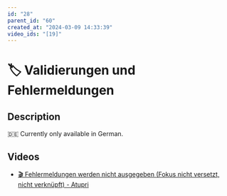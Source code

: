 ```yaml
---
id: "28"
parent_id: "60"
created_at: "2024-03-09 14:33:39"
video_ids: "[19]"
---
```


# 🏷️ Validierungen und Fehlermeldungen

## Description

🇩🇪 Currently only available in German.

## Videos

- [🎬 Fehlermeldungen werden nicht ausgegeben (Fokus nicht versetzt, nicht verknüpft) - Atupri](/en/videos/fehlermeldungen-werden-nicht-ausgegeben-fokus-nicht-versetzt-nicht-verknupft-atupri)
